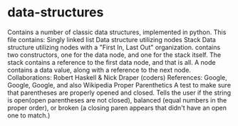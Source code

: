 # data-structures
Contains a number of classic data structures, implemented in python.
This file contains:
Singly linked list
    Data structure utilizing nodes
Stack
    Data structure utilizing nodes with a "First In, Last Out" 
    organization.
    contains two constructors, one for the data node, and one
    for the stack itself. 
    The stack contains a reference to the first data node, and that
    is all. 
    A node contains a data value, along with a reference to the next
    node.
Collaborations: Robert Haskell & Nick Draper (coders)
References: Google, Google, Google, and also Wikipedia
Proper Parenthetics
    A test to make sure that parentheses are properly opened and closed.
    Tells the user if the string is open(open parentheses are not closed),
    balanced (equal numbers in the proper order), or broken (a closing paren
    appears that didn't have an open one to match.)


    